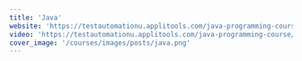 ```yaml
---
title: 'Java'
website: 'https://testautomationu.applitools.com/java-programming-course/'
video: 'https://testautomationu.applitools.com/java-programming-course/'
cover_image: '/courses/images/posts/java.png'
---
```

